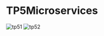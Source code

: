 # TP5Microservices


![tp51](https://github.com/user-attachments/assets/0220c3db-c52a-4160-a306-6bc2282669a4)
![tp52](https://github.com/user-attachments/assets/948114b7-19e0-4f20-b648-113fc1d06230)
